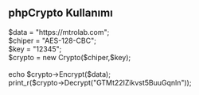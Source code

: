 <h2>phpCrypto Kullanımı</h2>

<p>
$data = "https://mtrolab.com";<br>
$chiper = "AES-128-CBC";<br>
$key = "12345";<br>
$crypto = new Crypto($chiper,$key);<br>
<br>
echo $crypto->Encrypt($data);<br>
print_r($crypto->Decrypt("GTMt22IZikvst5BuuGqnln"));

</p>
